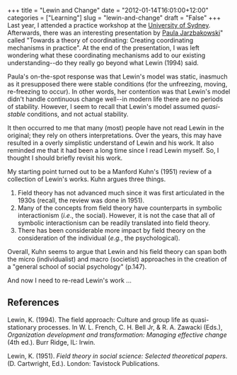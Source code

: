 +++
title = "Lewin and Change"
date = "2012-01-14T16:01:00+12:00"
categories = ["Learning"]
slug = "lewin-and-change"
draft = "False"
+++
Last year, I attended a practice workshop at the [University of
Sydney](https://sydney.edu.au/). Afterwards, there was an interesting
presentation by [Paula
Jarzbakowski](https://web.archive.org/web/20130326112217/https://www1.aston.ac.uk/aston-business-school/staff/academic/esg/prof-paula-jarzabkowski/)"
called "Towards a theory of coordinating: Creating coordinating
mechanisms in practice". At the end of the presentation, I was left
wondering what these coordinating mechanisms add to our existing
understanding--do they really go beyond what Lewin (1994) said.

Paula's on-the-spot response was that Lewin's model was static, inasmuch
as it presupposed there were stable conditions (for the unfreezing,
moving, re-freezing to occur). In other words, her contention was that
Lewin's model didn't handle continuous change well--in modern life there
are no periods of stability. However, I seem to recall that Lewin's
model assumed _quasi-stable_ conditions, and not actual stability.

It then occurred to me that many (most) people have not read Lewin in
the original; they rely on others interpretations. Over the years, this
may have resulted in a overly simplistic understand of Lewin and his
work. It also reminded me that it had been a long time since I read
Lewin myself. So, I thought I should briefly revisit his work.

My starting point turned out to be a Manford Kuhn's (1951) review of a
collection of Lewin's works. Kuhn argues three things.

1. Field theory has not advanced much since it was first articulated in
the 1930s (recall, the review was done in 1951).
2. Many of the concepts from field theory have counterparts in symbolic
interactionism (_i.e_., the social). However, it is not the case
that all of symbolic interactionism can be readily translated into
field theory.
3. There has been considerable more impact by field theory on the
consideration of the individual (_e.g._, the psychological).

Overall, Kuhn seems to argue that Lewin and his field theory can span
both the micro (individualist) and macro (societist) approaches in the
creation of a "general school of social psychology" (p.147).

And now I need to re-read Lewin's work ...

## References

Lewin, K. (1994). The field approach: Culture and group life as
quasi-stationary processes. In W. L. French, C. H. Bell Jr, & R. A.
Zawacki (Eds.), _Organization development and transformation: Managing
effective change_ (4th ed.). Burr Ridge, IL: Irwin.

Lewin, K. (1951). _Field theory in social science: Selected theoretical
papers_. (D. Cartwright, Ed.). London: Tavistock Publications.

